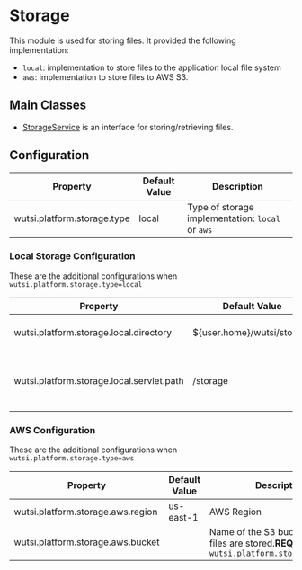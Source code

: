 # Storage
This module is used for storing files. It provided the following implementation:
- `local`: implementation to store files to the application local file system
- `aws`: implementation to store files to AWS S3.

## Main Classes
- [StorageService](https://github.com/wutsi/wutsi-platform-core/blob/master/src/main/kotlin/com/wutsi/platform/core/storage/StorageService.kt) is an interface for storing/retrieving files.

## Configuration
| Property | Default Value | Description |
|----------|---------------|-------------|
| wutsi.platform.storage.type | local | Type of storage implementation: `local` or `aws` |

### Local Storage Configuration
These are the additional configurations when `wutsi.platform.storage.type=local`

| Property | Default Value | Description |
|----------|---------------|-------------|
| wutsi.platform.storage.local.directory | ${user.home}/wutsi/storage | Directory where files are stored |
| wutsi.platform.storage.local.servlet.path | /storage | URL path of the servlet that serves the file stored |


### AWS Configuration
These are the additional configurations when `wutsi.platform.storage.type=aws`

| Property | Default Value | Description |
|----------|---------------|-------------|
| wutsi.platform.storage.aws.region | us-east-1 | AWS Region |
| wutsi.platform.storage.aws.bucket | | Name of the S3 bucket where files are stored.**REQUIRED** if `wutsi.platform.storage.type=aws` |
